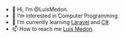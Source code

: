 - 👋 Hi, I’m @LuisMedon.
- 👀 I’m interested in Computer Programming.
- 🌱 I’m currently learning <a href="https://laravel.com" target="_blank">Laravel</a> and <a href="https://docs.microsoft.com/en-us/dotnet/csharp/" target="_blank">C#</a>.
- 📫 How to reach me <a href="mailto:luismedon@icloud.com">Luis Medon</a>.
